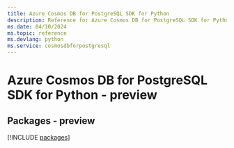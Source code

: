 ```yaml
---
title: Azure Cosmos DB for PostgreSQL SDK for Python
description: Reference for Azure Cosmos DB for PostgreSQL SDK for Python
ms.date: 04/10/2024
ms.topic: reference
ms.devlang: python
ms.service: cosmosdbforpostgresql
---
```

# Azure Cosmos DB for PostgreSQL SDK for Python - preview
## Packages - preview
[!INCLUDE [packages](cosmos-db-for-postgresql-index.md)]